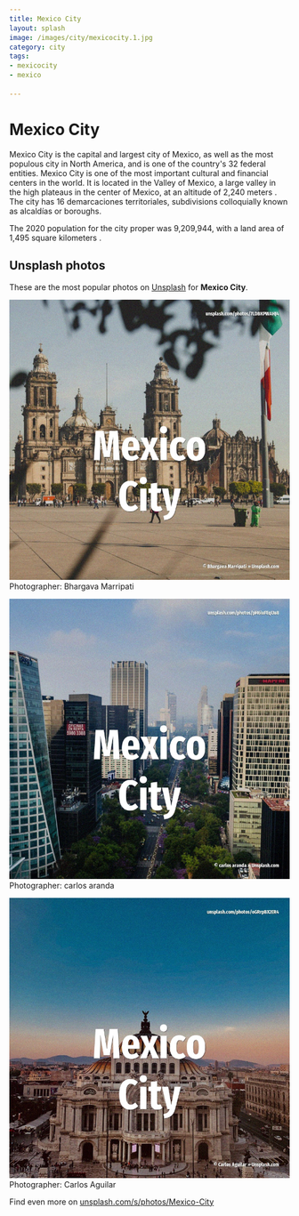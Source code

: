 ```yaml
---
title: Mexico City
layout: splash
image: /images/city/mexicocity.1.jpg
category: city
tags:
- mexicocity
- mexico

---
```

# Mexico City

Mexico City  is the capital and largest city of Mexico, as well as the most populous city in North 
America, and is one of the country's 32 federal entities.
Mexico City is one of the most important cultural and financial centers in the world.
It is located in the Valley of Mexico, a large valley in the high plateaus in the center of Mexico, 
at an altitude of 2,240 meters .
The city has 16 demarcaciones territoriales, subdivisions colloquially known as alcaldías or 
boroughs.

The 2020 population for the city proper was 9,209,944, with a land area of 1,495 square kilometers .

 
## Unsplash photos
These are the most popular photos on [Unsplash](https://unsplash.com) for **Mexico City**.
 
![Mexico City](/images/city/mexicocity.1.jpg)
Photographer:  Bhargava Marripati
 
![Mexico City](/images/city/mexicocity.2.jpg)
Photographer:  carlos aranda
 
![Mexico City](/images/city/mexicocity.3.jpg)
Photographer:  Carlos Aguilar
 
Find even more on [unsplash.com/s/photos/Mexico-City](https://unsplash.com/s/photos/Mexico-City)
 
